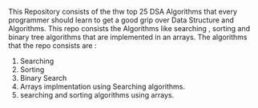 This Repository consists of the thw top 25 DSA Algorithms that every programmer should learn to get a good grip over Data Structure and Algorithms.
This repo consists the Algorithms like searching , sorting and binary tree algorithms that are implemented in an arrays.
The algorithms that the repo consists are :
1) Searching
2) Sorting
3) Binary Search
4) Arrays implmentation using Searching algorithms.
5) searching and sorting algorithms using arrays.
